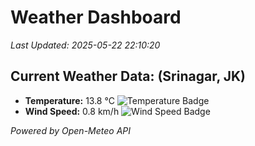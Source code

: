 
# Weather Dashboard

_Last Updated: 2025-05-22 22:10:20_

## Current Weather Data: (Srinagar, JK)
- **Temperature:** 13.8 °C ![Temperature Badge](https://img.shields.io/badge/Temperature-Low%20Temp-blue)
- **Wind Speed:** 0.8 km/h ![Wind Speed Badge](https://img.shields.io/badge/Wind%20Speed-Light%20Wind-blue)

*Powered by Open-Meteo API*
